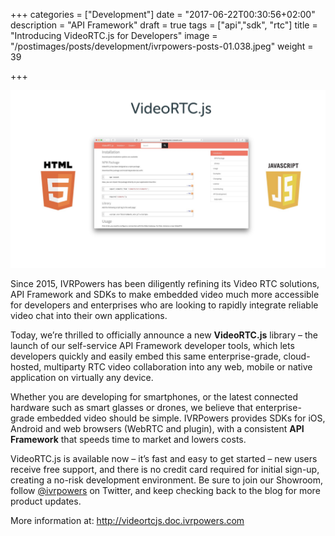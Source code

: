 +++
categories = ["Development"]
date = "2017-06-22T00:30:56+02:00"
description = "API Framework"
draft = true
tags = ["api","sdk", "rtc"]
title = "Introducing VideoRTC.js for Developers"
image = "/postimages/posts/development/ivrpowers-posts-01.038.jpeg"
weight = 39

+++

![VideoRTC.js](/postimages/posts/development/ivrpowers-posts-01.039.jpeg)

Since 2015, IVRPowers has been diligently refining its Video RTC solutions, API Framework and SDKs to make embedded video much more accessible for developers and enterprises who are looking to rapidly integrate reliable video chat into their own applications.

Today, we’re thrilled to officially announce a new **VideoRTC.js** library – the launch of our self-service API Framework developer tools, which lets developers quickly and easily embed this same enterprise-grade, cloud-hosted, multiparty RTC video collaboration into any web, mobile or native application on virtually any device.

Whether you are developing for smartphones, or the latest connected hardware such as smart glasses or drones, we believe that enterprise-grade embedded video should be simple. IVRPowers provides SDKs for iOS, Android and web browsers (WebRTC and plugin), with a consistent **API Framework** that speeds time to market and lowers costs.

VideoRTC.js is available now – it’s fast and easy to get started – new users receive free support, and there is no credit card required for initial sign-up, creating a no-risk development environment. Be sure to join our Showroom, follow [@ivrpowers](https://twitter.com/ivrpowers) on Twitter, and keep checking back to the blog for more product updates.

More information at: http://videortcjs.doc.ivrpowers.com  

